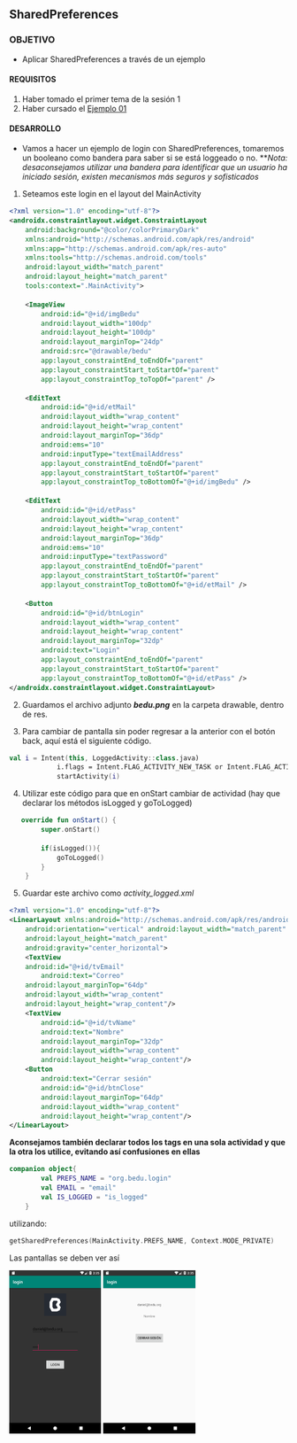 ## SharedPreferences

### OBJETIVO 

- Aplicar SharedPreferences a través de un ejemplo

#### REQUISITOS 

1. Haber tomado el primer tema de la sesión 1
2. Haber cursado el [Ejemplo 01](../Ejemplo-01)

#### DESARROLLO

- Vamos a hacer un ejemplo de login con SharedPreferences, tomaremos un booleano como bandera para saber si se está loggeado o no. ***Nota: desaconsejamos utilizar una bandera para identificar que un usuario ha iniciado sesión, existen mecanismos más seguros y sofisticados*

1. Seteamos este login en el layout del MainActivity

```xml
<?xml version="1.0" encoding="utf-8"?>
<androidx.constraintlayout.widget.ConstraintLayout
    android:background="@color/colorPrimaryDark"
    xmlns:android="http://schemas.android.com/apk/res/android"
    xmlns:app="http://schemas.android.com/apk/res-auto"
    xmlns:tools="http://schemas.android.com/tools"
    android:layout_width="match_parent"
    android:layout_height="match_parent"
    tools:context=".MainActivity">

    <ImageView
        android:id="@+id/imgBedu"
        android:layout_width="100dp"
        android:layout_height="100dp"
        android:layout_marginTop="24dp"
        android:src="@drawable/bedu"
        app:layout_constraintEnd_toEndOf="parent"
        app:layout_constraintStart_toStartOf="parent"
        app:layout_constraintTop_toTopOf="parent" />

    <EditText
        android:id="@+id/etMail"
        android:layout_width="wrap_content"
        android:layout_height="wrap_content"
        android:layout_marginTop="36dp"
        android:ems="10"
        android:inputType="textEmailAddress"
        app:layout_constraintEnd_toEndOf="parent"
        app:layout_constraintStart_toStartOf="parent"
        app:layout_constraintTop_toBottomOf="@+id/imgBedu" />

    <EditText
        android:id="@+id/etPass"
        android:layout_width="wrap_content"
        android:layout_height="wrap_content"
        android:layout_marginTop="36dp"
        android:ems="10"
        android:inputType="textPassword"
        app:layout_constraintEnd_toEndOf="parent"
        app:layout_constraintStart_toStartOf="parent"
        app:layout_constraintTop_toBottomOf="@+id/etMail" />

    <Button
        android:id="@+id/btnLogin"
        android:layout_width="wrap_content"
        android:layout_height="wrap_content"
        android:layout_marginTop="32dp"
        android:text="Login"
        app:layout_constraintEnd_toEndOf="parent"
        app:layout_constraintStart_toStartOf="parent"
        app:layout_constraintTop_toBottomOf="@+id/etPass" />
</androidx.constraintlayout.widget.ConstraintLayout>
```

2. Guardamos el archivo adjunto ***bedu.png*** en la carpeta drawable, dentro de res. 


3. Para cambiar de pantalla sin poder regresar a la anterior con el botón back, aquí está el siguiente código.

```kotlin
val i = Intent(this, LoggedActivity::class.java)
            i.flags = Intent.FLAG_ACTIVITY_NEW_TASK or Intent.FLAG_ACTIVITY_CLEAR_TASK
            startActivity(i)
```
4. Utilizar este código para que en onStart cambiar de actividad (hay que declarar los métodos isLogged y goToLogged)

```kotlin
   override fun onStart() {
        super.onStart()

        if(isLogged()){
            goToLogged()
        }
    }
```

5. Guardar este archivo como *activity_logged.xml*

```xml
<?xml version="1.0" encoding="utf-8"?>
<LinearLayout xmlns:android="http://schemas.android.com/apk/res/android"
    android:orientation="vertical" android:layout_width="match_parent"
    android:layout_height="match_parent"
    android:gravity="center_horizontal">
    <TextView
    android:id="@+id/tvEmail"
        android:text="Correo"
    android:layout_marginTop="64dp"
    android:layout_width="wrap_content"
    android:layout_height="wrap_content"/>
    <TextView
        android:id="@+id/tvName"
        android:text="Nombre"
        android:layout_marginTop="32dp"
        android:layout_width="wrap_content"
        android:layout_height="wrap_content"/>
    <Button
        android:text="Cerrar sesión"
        android:id="@+id/btnClose"
        android:layout_marginTop="64dp"
        android:layout_width="wrap_content"
        android:layout_height="wrap_content"/>
</LinearLayout>
```

**Aconsejamos también declarar todos los tags en una sola actividad y que la otra los utilice, evitando así confusiones en ellas**
```kotlin
companion object{
        val PREFS_NAME = "org.bedu.login"
        val EMAIL = "email"
        val IS_LOGGED = "is_logged"
    }
```

utilizando:
```kotlin
getSharedPreferences(MainActivity.PREFS_NAME, Context.MODE_PRIVATE)
```

Las pantallas se deben ver así

<img src="01.png" width="33%">

<img src="02.png" width="33%">


